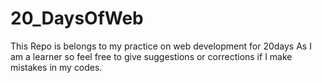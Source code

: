 # 20_DaysOfWeb
This Repo is belongs to my practice on web development for 20days
As I am a learner so feel free to give suggestions or corrections if I make mistakes in my codes.
